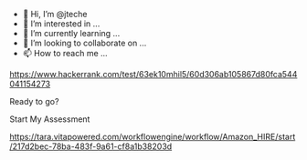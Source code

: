 - 👋 Hi, I’m @jteche
- 👀 I’m interested in ...
- 🌱 I’m currently learning ...
- 💞️ I’m looking to collaborate on ...
- 📫 How to reach me ...

<!---
jteche/jteche is a ✨ special ✨ repository because its `README.md` (this file) appears on your GitHub profile.
You can click the Preview link to take a look at your changes.
--->
https://www.hackerrank.com/test/63ek10mhil5/60d306ab105867d80fca544041154273


Ready to go?

Start My Assessment

https://tara.vitapowered.com/workflowengine/workflow/Amazon_HIRE/start/217d2bec-78ba-483f-9a61-cf8a1b38203d




